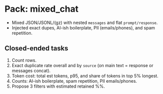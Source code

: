 # Pack: mixed_chat
- Mixed JSON/JSONL/(gz) with nested `messages` and flat `prompt/response`.
- Injected exact dupes, AI-ish boilerplate, PII (emails/phones), and spam repetition.
## Closed-ended tasks
1) Count rows.
2) Exact duplicate rate overall and by `source` (on main text = response or messages concat).
3) Token cost: total est tokens, p95, and share of tokens in top 5% longest.
4) Counts: AI-ish boilerplate, spam repetition, PII emails/phones.
5) Propose 3 filters with estimated retained %%.
